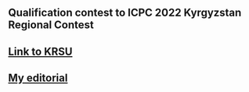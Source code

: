 ## Qualification contest to ICPC 2022 Kyrgyzstan Regional Contest

## [Link to KRSU](https://olymp.krsu.edu.kg/ContestProblemset.aspx?contest=786)

## [My editorial](https://drive.google.com/file/d/1RDwgVwHh_uIB5mVQhF6-3rTyO0GSZ9T3/)
